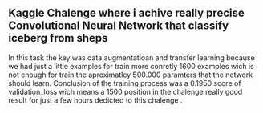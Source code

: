 ## Kaggle Chalenge where i achive really precise Convolutional Neural Network that classify iceberg from sheps 
In this task the key was data augmentatioan and transfer learning because we had just a little examples for train more conretly 
1600 examples wich is not enough for train the aproximatley 500.000 paramters that the network should learn.
Conclusion of the training process was a 0.1950  score of validation_loss wich means a 1500 position in the chalenge really 
good result for just a few hours dedicted to this chalenge .
